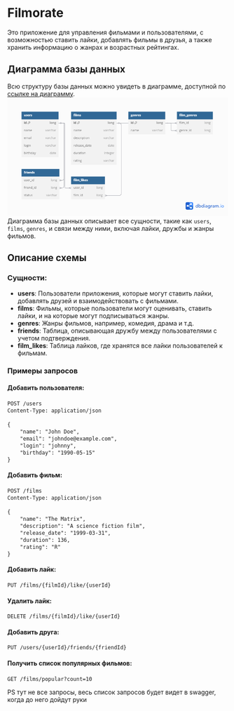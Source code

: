 # Filmorate

Это приложение для управления фильмами и пользователями, с возможностью ставить лайки, добавлять фильмы в друзья, а также хранить информацию о жанрах и возрастных рейтингах.

## Диаграмма базы данных

Всю структуру базы данных можно увидеть в диаграмме, доступной по [ссылке на диаграмму](https://dbdiagram.io/d/676bee6f5406798ef79d7b65).
![Скриншот схемы](./db_scheme.png)
Диаграмма базы данных описывает все сущности, такие как `users`, `films`, `genres`, и связи между ними, включая лайки, дружбы и жанры фильмов.

## Описание схемы

### Сущности:
- **users**: Пользователи приложения, которые могут ставить лайки, добавлять друзей и взаимодействовать с фильмами.
- **films**: Фильмы, которые пользователи могут оценивать, ставить лайки, и на которые могут подписываться жанры.
- **genres**: Жанры фильмов, например, комедия, драма и т.д.
- **friends**: Таблица, описывающая дружбу между пользователями с учетом подтверждения.
- **film_likes**: Таблица лайков, где хранятся все лайки пользователей к фильмам.

### Примеры запросов

#### Добавить пользователя:
```http
POST /users
Content-Type: application/json

{
    "name": "John Doe",
    "email": "johndoe@example.com",
    "login": "johnny",
    "birthday": "1990-05-15"
}
```
#### Добавить фильм:
```http
POST /films
Content-Type: application/json

{
    "name": "The Matrix",
    "description": "A science fiction film",
    "release_date": "1999-03-31",
    "duration": 136,
    "rating": "R"
}
```
#### Добавить лайк:
```http
PUT /films/{filmId}/like/{userId}
```

#### Удалить лайк:
```http
DELETE /films/{filmId}/like/{userId}
```
#### Добавить друга:
```http
PUT /users/{userId}/friends/{friendId}
```

#### Получить список популярных фильмов:
```http
GET /films/popular?count=10
```

PS
тут не все запросы, весь список запросов будет видет в swagger, когда до него дойдут руки